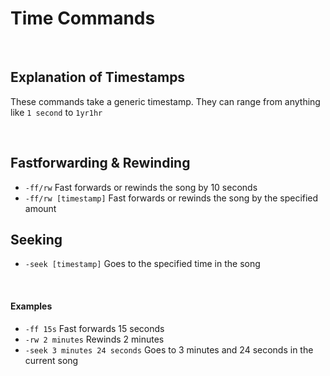 
# Time Commands

<br> 

## Explanation of Timestamps

These commands take a generic timestamp. They can range from anything like `1 second` to `1yr1hr`

<br>

## Fastforwarding & Rewinding

* `-ff/rw` Fast forwards or rewinds the song by 10 seconds
* `-ff/rw [timestamp]` Fast forwards or rewinds the song by the specified amount

## Seeking

* `-seek [timestamp]` Goes to the specified time in the song

<br>

#### Examples

* `-ff 15s` Fast forwards 15 seconds
* `-rw 2 minutes` Rewinds 2 minutes 
* `-seek 3 minutes 24 seconds` Goes to 3 minutes and 24 seconds in the current song
